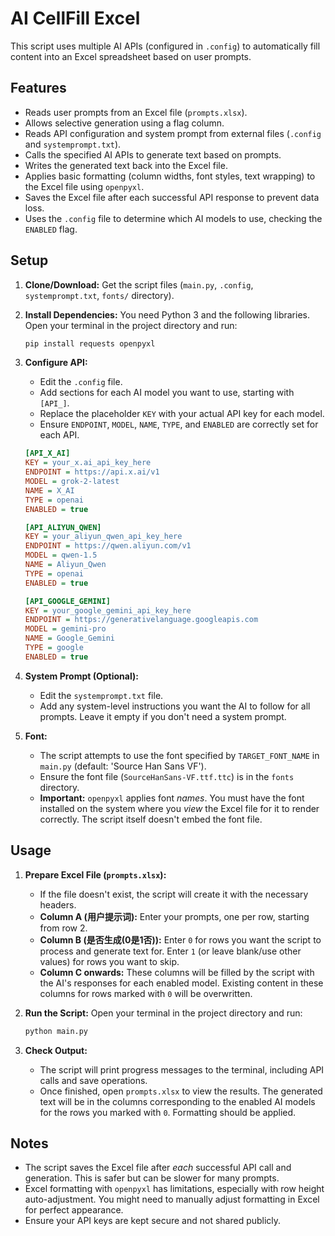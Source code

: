 # AI CellFill Excel

This script uses multiple AI APIs (configured in `.config`) to automatically fill content into an Excel spreadsheet based on user prompts.

## Features

- Reads user prompts from an Excel file (`prompts.xlsx`).
- Allows selective generation using a flag column.
- Reads API configuration and system prompt from external files (`.config` and `systemprompt.txt`).
- Calls the specified AI APIs to generate text based on prompts.
- Writes the generated text back into the Excel file.
- Applies basic formatting (column widths, font styles, text wrapping) to the Excel file using `openpyxl`.
- Saves the Excel file after each successful API response to prevent data loss.
- Uses the `.config` file to determine which AI models to use, checking the `ENABLED` flag.

## Setup

1. **Clone/Download:** Get the script files (`main.py`, `.config`, `systemprompt.txt`, `fonts/` directory).
2. **Install Dependencies:** You need Python 3 and the following libraries. Open your terminal in the project directory and run:

    ```bash
    pip install requests openpyxl
    ```

3. **Configure API:**
    - Edit the `.config` file.
    - Add sections for each AI model you want to use, starting with `[API_]`.
    - Replace the placeholder `KEY` with your actual API key for each model.
    - Ensure `ENDPOINT`, `MODEL`, `NAME`, `TYPE`, and `ENABLED` are correctly set for each API.

    ```ini
    [API_X_AI]
    KEY = your_x.ai_api_key_here
    ENDPOINT = https://api.x.ai/v1
    MODEL = grok-2-latest
    NAME = X_AI
    TYPE = openai
    ENABLED = true

    [API_ALIYUN_QWEN]
    KEY = your_aliyun_qwen_api_key_here
    ENDPOINT = https://qwen.aliyun.com/v1
    MODEL = qwen-1.5
    NAME = Aliyun_Qwen
    TYPE = openai
    ENABLED = true

    [API_GOOGLE_GEMINI]
    KEY = your_google_gemini_api_key_here
    ENDPOINT = https://generativelanguage.googleapis.com
    MODEL = gemini-pro
    NAME = Google_Gemini
    TYPE = google
    ENABLED = true
    ```

4. **System Prompt (Optional):**
    - Edit the `systemprompt.txt` file.
    - Add any system-level instructions you want the AI to follow for all prompts. Leave it empty if you don't need a system prompt.
5. **Font:**
    - The script attempts to use the font specified by `TARGET_FONT_NAME` in `main.py` (default: 'Source Han Sans VF').
    - Ensure the font file (`SourceHanSans-VF.ttf.ttc`) is in the `fonts` directory.
    - **Important:** `openpyxl` applies font *names*. You must have the font installed on the system where you *view* the Excel file for it to render correctly. The script itself doesn't embed the font file.

## Usage

1. **Prepare Excel File (`prompts.xlsx`):**
    - If the file doesn't exist, the script will create it with the necessary headers.
    - **Column A (用户提示词):** Enter your prompts, one per row, starting from row 2.
    - **Column B (是否生成(0是1否)):** Enter `0` for rows you want the script to process and generate text for. Enter `1` (or leave blank/use other values) for rows you want to skip.
    - **Column C onwards:** These columns will be filled by the script with the AI's responses for each enabled model. Existing content in these columns for rows marked with `0` will be overwritten.
2. **Run the Script:** Open your terminal in the project directory and run:

    ```bash
    python main.py
    ```

3. **Check Output:**
    - The script will print progress messages to the terminal, including API calls and save operations.
    - Once finished, open `prompts.xlsx` to view the results. The generated text will be in the columns corresponding to the enabled AI models for the rows you marked with `0`. Formatting should be applied.

## Notes

- The script saves the Excel file after *each* successful API call and generation. This is safer but can be slower for many prompts.
- Excel formatting with `openpyxl` has limitations, especially with row height auto-adjustment. You might need to manually adjust formatting in Excel for perfect appearance.
- Ensure your API keys are kept secure and not shared publicly.
